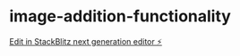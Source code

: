 # image-addition-functionality

[Edit in StackBlitz next generation editor ⚡️](https://stackblitz.com/~/github.com/mitanshusurana/image-addition-functionality)